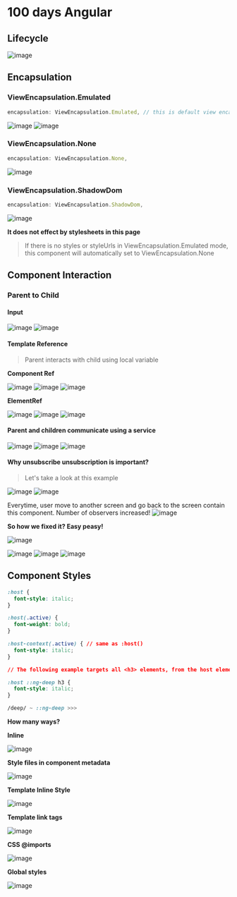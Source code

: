 # 100 days Angular

## Lifecycle

![image](https://user-images.githubusercontent.com/31009750/159103996-2d54e455-2ec5-451a-9282-94031c937a7e.png)

## Encapsulation

### ViewEncapsulation.Emulated

```ts
encapsulation: ViewEncapsulation.Emulated, // this is default view encapsulation
```

![image](https://user-images.githubusercontent.com/31009750/159101615-8da9d81c-2922-4251-ae56-b65b81b1670c.png)
![image](https://user-images.githubusercontent.com/31009750/159101694-d513c4d4-cf3d-4edb-b066-8162dba909c9.png)

### ViewEncapsulation.None

```ts
encapsulation: ViewEncapsulation.None,
```

![image](https://user-images.githubusercontent.com/31009750/159101716-f30309b9-54f0-4dc6-886e-6621e82a75cc.png)

### ViewEncapsulation.ShadowDom

```ts
encapsulation: ViewEncapsulation.ShadowDom,
```

![image](https://user-images.githubusercontent.com/31009750/159101771-109efbb0-525b-4c1e-b395-a261a02af1c5.png)

**It does not effect by stylesheets in this page**

> If there is no styles or styleUrls in ViewEncapsulation.Emulated mode, this component will automatically set to ViewEncapsulation.None

## Component Interaction

### Parent to Child

#### Input

![image](https://user-images.githubusercontent.com/31009750/159103325-9658102b-d665-482a-91b8-09e670cec59c.png)
![image](https://user-images.githubusercontent.com/31009750/159103344-3b66cbc8-60a9-4850-9794-afcf777ba43b.png)

#### Template Reference

> Parent interacts with child using local variable

**Component Ref**

![image](https://user-images.githubusercontent.com/31009750/159106186-5d6310da-b825-4e06-8336-7e6d2a9b7b18.png)
![image](https://user-images.githubusercontent.com/31009750/159106199-d15e2d1f-19d7-4158-a1b5-b62dc1f05402.png)
![image](https://user-images.githubusercontent.com/31009750/159106210-69e97805-1e46-45a5-b69c-b1ca34533a5e.png)

**ElementRef**

![image](https://user-images.githubusercontent.com/31009750/159106224-c4216970-0751-48ab-8237-02c0b25e3828.png)
![image](https://user-images.githubusercontent.com/31009750/159106250-649d8845-feee-4a97-8870-5ef5af7f1a59.png)
![image](https://user-images.githubusercontent.com/31009750/159106271-eedd5a69-7056-4b5e-8198-5c39e017aed0.png)

#### Parent and children communicate using a service

![image](https://user-images.githubusercontent.com/31009750/159106758-cb019d93-52fe-4875-ba37-22700b1356b5.png)
![image](https://user-images.githubusercontent.com/31009750/159106771-f6eac5b7-af70-4c7f-ad19-faa79d09f325.png)
![image](https://user-images.githubusercontent.com/31009750/159106785-2a418aa3-6b71-4c41-a7c9-9477af7e9b77.png)

#### Why unsubscribe unsubscription is important?

> Let's take a look at this example

![image](https://user-images.githubusercontent.com/31009750/159107090-56a08daa-6a12-43a4-9ee7-6fe63519f242.png)
![image](https://user-images.githubusercontent.com/31009750/159107101-278c715b-034f-43da-ae59-5a5b667aa498.png)

Everytime, user move to another screen and go back to the screen contain this component. Number of observers increased!
![image](https://user-images.githubusercontent.com/31009750/159107145-94f3d716-1d25-4aa7-bb02-0638f6a515d9.png)

**So how we fixed it? Easy peasy!**

![image](https://user-images.githubusercontent.com/31009750/159107193-28128c5f-4553-4933-9ee1-d721de0c8eaf.png)

![image](https://user-images.githubusercontent.com/31009750/159107202-5959f2d2-6fb4-4a40-80bb-c5d5155499eb.png)
![image](https://user-images.githubusercontent.com/31009750/159107188-d76f0566-4b3c-4c70-a8d2-2b1b6bd66591.png)
![image](https://user-images.githubusercontent.com/31009750/159107185-0a28a659-cd9a-42bc-bec4-cdfb7933db62.png)

## Component Styles

```css
:host {
  font-style: italic;
}

:host(.active) {
  font-weight: bold;
}

:host-context(.active) { // same as :host()
  font-style: italic;
}

// The following example targets all <h3> elements, from the host element down through this component to all of its child elements in the DOM.

:host ::ng-deep h3 {
  font-style: italic;
}

/deep/ ~ ::ng-deep >>>
```

**How many ways?**

**Inline**

![image](https://user-images.githubusercontent.com/31009750/159120334-1ec46b55-baa7-4589-992d-b94417a981c8.png)

**Style files in component metadata**

![image](https://user-images.githubusercontent.com/31009750/159120347-d1dc0a7d-7a91-4a49-98be-f3049557483c.png)

**Template Inline Style**

![image](https://user-images.githubusercontent.com/31009750/159120516-a0156637-b9c0-4915-bb41-8e4751d2dc6a.png)

**Template link tags**

![image](https://user-images.githubusercontent.com/31009750/159120530-83e8adb5-101c-439c-86ea-fc73e75f1b8e.png)

**CSS @imports**

![image](https://user-images.githubusercontent.com/31009750/159120579-6584d991-0d0c-4308-ba3c-f728986100ba.png)

**Global styles**

![image](https://user-images.githubusercontent.com/31009750/159120574-e5da62fc-b984-49d3-9213-e0298628a1bd.png)
